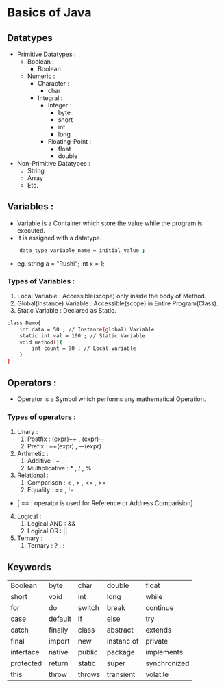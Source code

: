 # Basics of Java

## Datatypes

- Primitive Datatypes :
  - Boolean :
    - Boolean
  - Numeric :
    - Character :
      - char
    - Integral :
      - Integer :
        - byte
        - short
        - int
        - long
      - Floating-Point : 
        - float
        - double
- Non-Primitive Datatypes :
  - String
  - Array
  - Etc.

## Variables :
- Variable is a Container which store the value while the program is executed.
- It is assigned with a datatype.
```sh 
    data_type variable_name = initial_value ; 
```
- eg. string a = "Rushi"; int x = 1;
  
### Types of Variables :
1. Local Variable : Accessible(scope) only inside the body of Method.
2. Global(Instance) Variable : Accessible(scope) in Entire Program(Class).
3. Static Variable :  Declared as Static.

```sh 
class Demo{
    int data = 50 ; // Instance(global) Variable
    static int val = 100 ; // Static Variable
    void method(){
        int count = 90 ; // Local variable
    }
}
```

## Operators :
- Operator is a Symbol which performs any mathematical Operation.
  
### Types of operators :
1. Unary :
   1. Postfix : (expr)++ , (expr)--
   2. Prefix : ++(expr) , --(expr)
2. Arthmetic : 
   1. Additive : + , - 
   2. Multiplicative : * , / , %
3. Relational :
   1. Comparison : < , > , <= , >= 
   2. Equality : == , !=
- [ == : operator is used for Reference or Address Comparision]
4. Logical :
   1. Logical AND : &&
   2. Logical OR : ||
5. Ternary :
   1. Ternary : ? , :


## Keywords
|  |  |  |  |  |
| ---- | ---- | ---- | ---- | ---- | 
| Boolean | byte | char | double | float |
| short | void | int | long | while |
| for | do | switch | break | continue |
| case | default | if | else | try |
| catch | finally | class | abstract | extends |
| final | import | new | instanc of | private |
| interface | native | public | package | implements |
| protected | return | static | super | synchronized |
| this | throw | throws | transient | volatile | 

